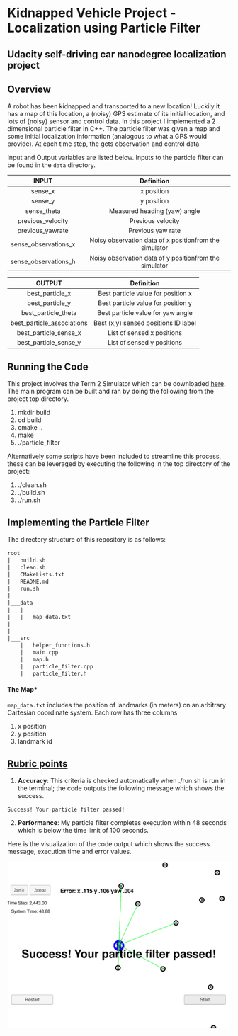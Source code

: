 # **Kidnapped Vehicle Project - Localization using Particle Filter**
Udacity self-driving car nanodegree localization project
---
## Overview
A robot has been kidnapped and transported to a new location! Luckily it has a map of this location, a (noisy) GPS estimate of its initial location, and lots of (noisy) sensor and control data. In this project I implemented a 2 dimensional particle filter in C++. The particle filter was given a map and some initial localization information (analogous to what a GPS would provide). At each time step, the gets observation and control data.

 Input and Output variables are listed below. Inputs to the particle filter can be found in the `data` directory.

| **INPUT** | Definition |
|:---------:|:---------:|
| sense_x | x position |
| sense_y | y position |
| sense_theta | Measured heading (yaw) angle |
| previous_velocity | Previous velocity |
| previous_yawrate | Previous yaw rate|
| sense_observations_x | Noisy observation data of x positionfrom the simulator|
| sense_observations_h | Noisy observation data of y positionfrom the simulator|

| **OUTPUT** | Definition |
|:---------:|:---------:|
| best_particle_x | Best particle value for position x |
| best_particle_y | Best particle value for position y |
| best_particle_theta | Best particle value for yaw angle |
| best_particle_associations | Best (x,y) sensed positions ID label |
| best_particle_sense_x | List of sensed x positions |
| best_particle_sense_y | List of sensed y positions |

## Running the Code
This project involves the Term 2 Simulator which can be downloaded [here](https://github.com/udacity/self-driving-car-sim/releases). The main program can be built and ran by doing the following from the project top directory.

1. mkdir build
2. cd build
3. cmake ..
4. make
5. ./particle_filter

Alternatively some scripts have been included to streamline this process, these can be leveraged by executing the following in the top directory of the project:

1. ./clean.sh
2. ./build.sh
3. ./run.sh

## Implementing the Particle Filter
The directory structure of this repository is as follows:

```
root
|   build.sh
|   clean.sh
|   CMakeLists.txt
|   README.md
|   run.sh
|
|___data
|   |   
|   |   map_data.txt
|   
|   
|___src
    |   helper_functions.h
    |   main.cpp
    |   map.h
    |   particle_filter.cpp
    |   particle_filter.h
```

#### The Map*
`map_data.txt` includes the position of landmarks (in meters) on an arbitrary Cartesian coordinate system. Each row has three columns
1. x position
2. y position
3. landmark id

## [Rubric points](https://review.udacity.com/#!/rubrics/747/view) 

1. **Accuracy**: This criteria is checked automatically when ./run.sh is run in the terminal; the code outputs the following message which shows the success.

```
Success! Your particle filter passed!
```

2. **Performance**: My particle filter completes execution within 48 seconds which is below the time limit of 100 seconds.

Here is the visualization of the code output which shows the success message, execution time and error values.

![output](readme_imgs/output.png)



